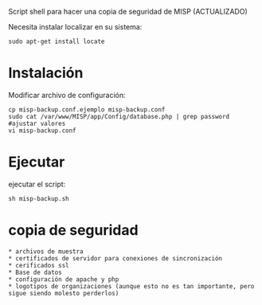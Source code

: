 Script shell para hacer una copia de seguridad de MISP (ACTUALIZADO)

Necesita instalar localizar en su sistema:
```
sudo apt-get install locate
```



Instalación
============

Modificar archivo de configuración:
```
cp misp-backup.conf.ejemplo misp-backup.conf
sudo cat /var/www/MISP/app/Config/database.php | grep password
#ajustar valores
vi misp-backup.conf
```

Ejecutar
=======

ejecutar el script:
```
sh misp-backup.sh
```

copia de seguridad
====

```
* archivos de muestra
* certificados de servidor para conexiones de sincronización
* cerificados ssl
* Base de datos
* configuración de apache y php
* logotipos de organizaciones (aunque esto no es tan importante, pero sigue siendo molesto perderlos)
```

